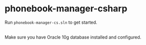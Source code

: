 # phonebook-manager-csharp
 Run ``` phonebook-manager-cs.sln ``` to get started.
 
<br>
Make sure you have Oracle 10g database installed and configured.
